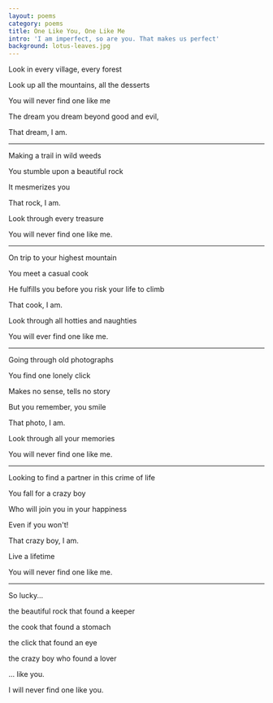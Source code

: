 ```yaml
---
layout: poems
category: poems 
title: One Like You, One Like Me 
intro: 'I am imperfect, so are you. That makes us perfect'
background: lotus-leaves.jpg 
---
```


Look in every village, every forest

Look up all the mountains, all the desserts

You will never find one like me

The dream you dream beyond good and evil,

That dream, I am.

----

Making a trail in wild weeds

You stumble upon a beautiful rock

It mesmerizes you

That rock, I am.

Look through every treasure

You will never find one like me.

----

On trip to your highest mountain

You meet a casual cook

He fulfills you before you risk your life to climb

That cook, I am.

Look through all hotties and naughties

You will ever find one like me.

----

Going through old photographs

You find one lonely click

Makes no sense, tells no story

But you remember, you smile

That photo, I am.

Look through all your memories

You will never find one like me.

----

Looking to find a partner in this crime of life

You fall for a crazy boy

Who will join you in your happiness

Even if you won't!

That crazy boy, I am.

Live a lifetime

You will never find one like me.

----
So lucky...

the beautiful rock that found a keeper

the cook that found a stomach

the click that found an eye

the crazy boy who found a lover

... like you.

I will never find one like you.
